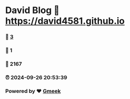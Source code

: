 # David Blog :link: https://david4581.github.io 
### :page_facing_up: [3](https://david4581.github.io/tag.html) 
### :speech_balloon: 1 
### :hibiscus: 2167 
### :alarm_clock: 2024-09-26 20:53:39 
### Powered by :heart: [Gmeek](https://github.com/Meekdai/Gmeek)
